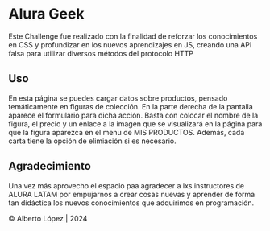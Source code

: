 # Alura Geek

Este Challenge fue realizado con la finalidad de reforzar los conocimientos en CSS y profundizar en los nuevos aprendizajes en JS, creando una API falsa para utilizar diversos métodos del protocolo HTTP

## Uso

En esta página se puedes cargar datos sobre productos, pensado temáticamente en figuras de colección. En la parte derecha de la pantalla aparece el formulario para dicha acción. Basta con colocar el nombre de la figura, el precio y un enlace a la imagen que se visualizará en la página para que la figura aparezca en el menu de MIS PRODUCTOS. 
Además, cada carta tiene la opción de elimiación si es necesario.

## Agradecimiento

Una vez más aprovecho el espacio paa agradecer a lxs instructores de ALURA LATAM por empujarnos a crear cosas nuevas y aprender de forma tan didáctica los nuevos conocimientos que adquirimos en programación.


© Alberto López | 2024
